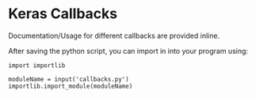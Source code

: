 # Keras Callbacks

Documentation/Usage for different callbacks are provided inline.

After saving the python script, you can import in into your program using:

```
import importlib

moduleName = input('callbacks.py')
importlib.import_module(moduleName)
```
